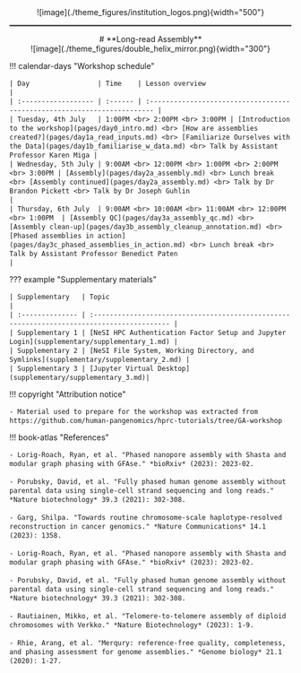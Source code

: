 <center>![image](./theme_figures/institution_logos.png){width="500"}</center>
<hr style="border:1px solid grey">
<center>
# **Long-read Assembly**
</center>

<center>
![image](./theme_figures/double_helix_mirror.png){width="300"}
</center>


!!! calendar-days "Workshop schedule"

    | Day                 | Time    | Lesson overview                                                                 |
    | :------------------ | :------ | :----------------------------------------------------------------------- |
    | Tuesday, 4th July   | 1:00PM <br> 2:00PM <br> 3:00PM | [Introduction to the workshop](pages/day0_intro.md) <br> [How are assemblies created?](pages/day1a_read_inputs.md) <br> [Familiarize Ourselves with the Data](pages/day1b_familiarise_w_data.md) <br> Talk by Assistant Professor Karen Miga |
    | Wednesday, 5th July | 9:00AM <br> 12:00PM <br> 1:00PM <br> 2:00PM <br> 3:00PM | [Assembly](pages/day2a_assembly.md) <br> Lunch break <br> [Assembly continued](pages/day2a_assembly.md) <br> Talk by Dr Brandon Pickett <br> Talk by Dr Joseph Guhlin                                      |
    | Thursday, 6th July  | 9:00AM <br> 10:00AM <br> 11:00AM <br> 12:00PM <br> 1:00PM  | [Assembly QC](pages/day3a_assembly_qc.md) <br> [Assembly clean-up](pages/day3b_assembly_cleanup_annotation.md) <br> [Phased assemblies in action](pages/day3c_phased_assemblies_in_action.md) <br> Lunch break <br> Talk by Assistant Professor Benedict Paten                              |
  



??? example "Supplementary materials"

    | Supplementary   | Topic                                                                                      |
    | :-------------- | :----------------------------------------------------------------------------------------- |
    | Supplementary 1 | [NeSI HPC Authentication Factor Setup and Jupyter Login](supplementary/supplementary_1.md) |
    | Supplementary 2 | [NeSI File System, Working Directory, and Symlinks](supplementary/supplementary_2.md) |
    | Supplementary 3 | [Jupyter Virtual Desktop](supplementary/supplementary_3.md)|


!!! copyright "Attribution notice"

    - Material used to prepare for the workshop was extracted from https://github.com/human-pangenomics/hprc-tutorials/tree/GA-workshop
 

!!! book-atlas "References"

    - Lorig-Roach, Ryan, et al. "Phased nanopore assembly with Shasta and modular graph phasing with GFAse." *bioRxiv* (2023): 2023-02.

    - Porubsky, David, et al. "Fully phased human genome assembly without parental data using single-cell strand sequencing and long reads." *Nature biotechnology* 39.3 (2021): 302-308.

    - Garg, Shilpa. "Towards routine chromosome-scale haplotype-resolved reconstruction in cancer genomics." *Nature Communications* 14.1 (2023): 1358.

    - Lorig-Roach, Ryan, et al. "Phased nanopore assembly with Shasta and modular graph phasing with GFAse." *bioRxiv* (2023): 2023-02.

    - Porubsky, David, et al. "Fully phased human genome assembly without parental data using single-cell strand sequencing and long reads." *Nature biotechnology* 39.3 (2021): 302-308.

    - Rautiainen, Mikko, et al. "Telomere-to-telomere assembly of diploid chromosomes with Verkko." *Nature Biotechnology* (2023): 1-9.

    - Rhie, Arang, et al. "Merqury: reference-free quality, completeness, and phasing assessment for genome assemblies." *Genome biology* 21.1 (2020): 1-27.